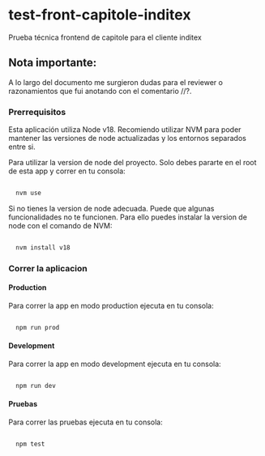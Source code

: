 # test-front-capitole-inditex

Prueba técnica frontend de capitole para el cliente inditex

## Nota importante:

A lo largo del documento me surgieron dudas para el reviewer o razonamientos que fui anotando con el comentario //?.

### Prerrequisitos

Esta aplicación utiliza Node v18.
Recomiendo utilizar NVM para poder mantener las versiones de node actualizadas y los entornos separados entre si.

Para utilizar la version de node del proyecto. Solo debes pararte en el root de esta app y correr en tu consola:

```bash

  nvm use

```

Si no tienes la version de node adecuada. Puede que algunas funcionalidades no te funcionen.
Para ello puedes instalar la version de node con el comando de NVM:

```bash

  nvm install v18

```

### Correr la aplicacion

#### Production

Para correr la app en modo production ejecuta en tu consola:

```bash

  npm run prod

```

#### Development

Para correr la app en modo development ejecuta en tu consola:

```bash

  npm run dev

```

#### Pruebas

Para correr las pruebas ejecuta en tu consola:

```bash

  npm test

```

